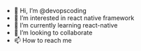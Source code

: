 - 👋 Hi, I’m @devopscoding
- 👀 I’m interested in react native framework
- 🌱 I’m currently learning react-native
- 💞️ I’m looking to collaborate 
- 📫 How to reach me 

<!---
devopscoding/devopscoding is a ✨ special ✨ repository because its `README.md` (this file) appears on your GitHub profile.
You can click the Preview link to take a look at your changes.
--->
